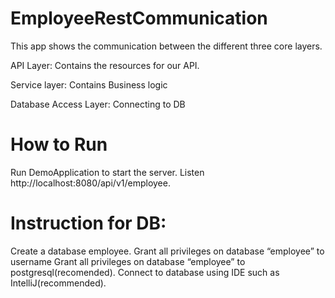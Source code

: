 # EmployeeRestCommunication

This app shows the communication between the different three core layers.

API Layer: Contains the resources for our API.

Service layer: Contains Business logic

Database Access Layer: Connecting to DB

# How to Run
Run DemoApplication to start the server.
Listen http://localhost:8080/api/v1/employee.

# Instruction for DB:
Create a database employee.
Grant all privileges on database “employee” to username
Grant all privileges on database “employee” to postgresql(recomended).
Connect to database using IDE such as IntelliJ(recommended).


